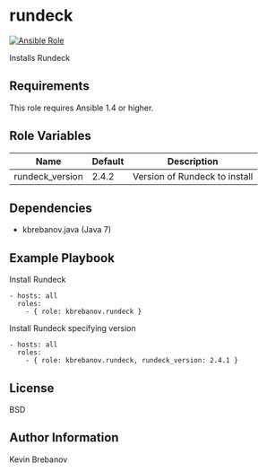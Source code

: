 rundeck
=======

[![Ansible Role](https://img.shields.io/ansible/role/3313.svg)](https://galaxy.ansible.com/list#/roles/3313)

Installs Rundeck

Requirements
------------

This role requires Ansible 1.4 or higher.

Role Variables
--------------

| Name            | Default | Description                   |
|-----------------|---------|-------------------------------|
| rundeck_version | 2.4.2   | Version of Rundeck to install |

Dependencies
------------

- kbrebanov.java (Java 7)

Example Playbook
----------------

Install Rundeck
```
- hosts: all
  roles:
    - { role: kbrebanov.rundeck }
```

Install Rundeck specifying version
```
- hosts: all
  roles:
    - { role: kbrebanov.rundeck, rundeck_version: 2.4.1 }
```

License
-------

BSD

Author Information
------------------

Kevin Brebanov
